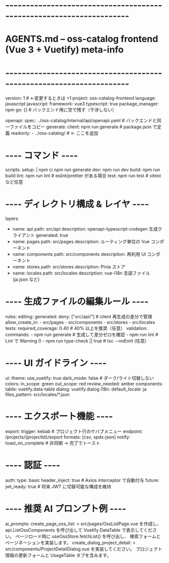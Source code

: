 # --------------------------------------------------------------------
#  AGENTS.md  –  oss-catalog frontend (Vue 3 + Vuetify) meta-info
# --------------------------------------------------------------------
version: 1  # ←変更するときは +1
project: oss-catalog-frontend
language: javascript
javascript:
  framework: vue3
  typescript: true
  package_manager: npm
go: {}            # バックエンド用に空で残す（干渉しない）

openapi:
  spec: ../oss-catalog/internal/api/openapi.yaml        # バックエンドと同一ファイルをコピー
  generate:
    client: npm run generate             # package.json で定義
 readonly:
      - ../oss-catalog/               # ← ここを追加
# ---- コマンド ----
scripts:
  setup: |
    npm ci
    npm run generate
  dev: npm run dev
  build: npm run build
  lint: npm run lint                      # eslint/prettier がある場合
  test: npm run test                      # vitest など任意

# ---- ディレクトリ構成 & レイヤ ----
layers:
  - name: api
    path: src/api
    description: openapi-typescript-codegen 生成クライアント
    generated: true
  - name: pages
    path: src/pages
    description: ルーティング単位の Vue コンポーネント
  - name: components
    path: src/components
    description: 再利用 UI コンポーネント
  - name: stores
    path: src/stores
    description: Pinia ストア
  - name: locales
    path: src/locales
    description: vue-i18n 言語ファイル (ja.json など)

# ---- 生成ファイルの編集ルール ----
rules:
  editing:
    generated:
      deny: ["src/api/"]                  # client 再生成の差分で管理
    allow_create_in:
      - src/pages
      - src/components
      - src/stores
      - src/locales
  tests:
    required_coverage: 0.40               # 40% 以上を推奨（任意）
  validation:
    commands:
      - npm run generate                  # 生成して差分ゼロを確認
      - npm run lint                      # Lint で Warning 0
      - npm run type-check || true        # tsc --noEmit (任意)

# ---- UI ガイドライン ----
ui:
  theme:
    use_vuetify: true
    dark_mode: false                      # ダーク/ライト切替しない
  colors:
    in_scope: green
    out_scope: red
    review_needed: amber
  components:
    table: vuetify.data-table
    dialog: vuetify.dialog
  i18n:
    default_locale: ja
    files_pattern: src/locales/*.json

# ---- エクスポート機能 ----
export:
  trigger: kebab                          # プロジェクト行のケバブメニュー
  endpoint: /projects/{projectId}/export
  formats: [csv, spdx-json]
  notify: toast_on_complete               # 非同期 → 完了でトースト

# ---- 認証 ----
auth:
  type: basic
  header_inject: true                     # Axios interceptor で自動付与
  future:
    jwt_ready: true                       # 将来 JWT に切替可能な構成を維持

# ---- 推奨 AI プロンプト例 ----
ai_prompts:
  create_page_oss_list: >
    src/pages/OssListPage.vue を作成し、
    api.ListOssComponents を呼び出して Vuetify DataTable で表示してください。
    ページロード時に useOssStore.fetchList() を呼び出し、
    検索フォームとページネーションを実装します。
  create_dialog_project_detail: >
    src/components/ProjectDetailDialog.vue を実装してください。
    プロジェクト情報の更新フォームと UsageTable タブを含みます。
